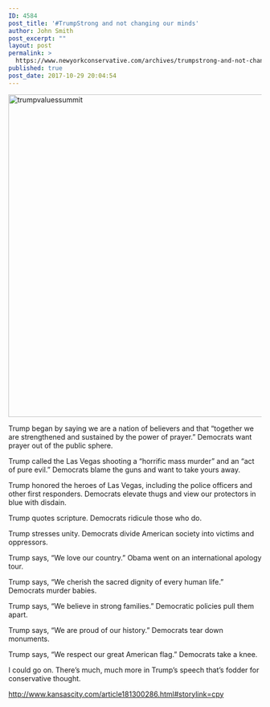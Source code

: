 ```yaml
---
ID: 4584
post_title: '#TrumpStrong and not changing our minds'
author: John Smith
post_excerpt: ""
layout: post
permalink: >
  https://www.newyorkconservative.com/archives/trumpstrong-and-not-changing-our-minds/
published: true
post_date: 2017-10-29 20:04:54
---
```

<a href="https://www.newyorkconservative.com/wp-content/uploads/2017/10/trumpvaluessummit.jpeg"><img class="alignnone size-full wp-image-4585" src="https://www.newyorkconservative.com/wp-content/uploads/2017/10/trumpvaluessummit.jpeg" alt="trumpvaluessummit" width="1140" height="641" /></a>

Trump began by saying we are a nation of believers and that “together we are strengthened and sustained by the power of prayer.” Democrats want prayer out of the public sphere.

Trump called the Las Vegas shooting a “horrific mass murder” and an “act of pure evil.” Democrats blame the guns and want to take yours away.

Trump honored the heroes of Las Vegas, including the police officers and other first responders. Democrats elevate thugs and view our protectors in blue with disdain.

Trump quotes scripture. Democrats ridicule those who do.

Trump stresses unity. Democrats divide American society into victims and oppressors.

Trump says, “We love our country.” Obama went on an international apology tour.

Trump says, “We cherish the sacred dignity of every human life.” Democrats murder babies.

Trump says, “We believe in strong families.” Democratic policies pull them apart.

Trump says, “We are proud of our history.” Democrats tear down monuments.

Trump says, “We respect our great American flag.” Democrats take a knee.

I could go on. There’s much, much more in Trump’s speech that’s fodder for conservative thought.
<div>
<a href="http://www.kansascity.com/article181300286.html#storylink=cpy">http://www.kansascity.com/article181300286.html#storylink=cpy</a></div>
<div></div>